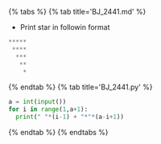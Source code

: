 {% tabs %}
{% tab title='BJ_2441.md' %}

* Print star in followin format
```py
*****
 ****
  ***
   **
    *
```

{% endtab %}
{% tab title='BJ_2441.py' %}

```py
a = int(input())
for i in range(1,a+1):
  print(" "*(i-1) + "*"*(a-i+1))
```

{% endtab %}
{% endtabs %}